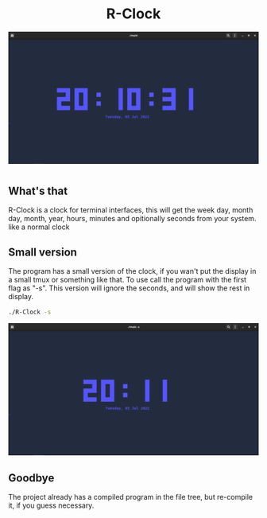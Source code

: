 <div align="center">
    <h1>R-Clock</h1>
    <img width="600px" src="./assets/Normal.png">
    <h1></h1>
</div>

## What's that
R-Clock is a clock for terminal interfaces, this will get the week day, month day, month, year, hours, minutes and opitionally seconds from your system. like a normal clock

## Small version
The program has a small version of the clock, if you wan't put the display in a small tmux or something like that. To use call the program with the first flag as "-s". This version will ignore the seconds, and will show the rest in display.

```sh
./R-Clock -s
```
<div align="center">
    <img width="600px" src="./assets/Small.png">
</div>

## Goodbye
The project already has a compiled program in the file tree, but re-compile it, if you guess necessary.

